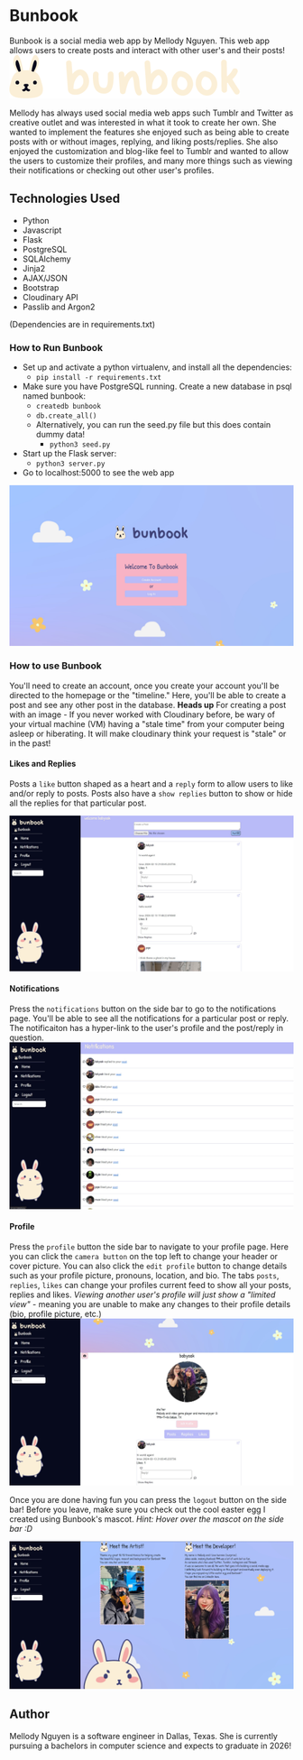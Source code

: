 # Bunbook
Bunbook is a social media web app by Mellody Nguyen. This web app allows users to create posts and interact with other user's and their posts!
![Bunbook Logo](/static/images/Bun-large-logo-09.png)

Mellody has always used social media web apps such Tumblr and Twitter as creative outlet and was interested in what it took to create her own. She wanted to implement the features she enjoyed such as being able to create posts with
or without images, replying, and liking posts/replies. She also enjoyed the customization and blog-like feel to
Tumblr and wanted to allow the users to customize their profiles, and many more things such as viewing their notifications or checking out other user's profiles. 

## Technologies Used
* Python
* Javascript
* Flask
* PostgreSQL
* SQLAlchemy
* Jinja2
* AJAX/JSON
* Bootstrap
* Cloudinary API
* Passlib and Argon2

(Dependencies are in requirements.txt)

### How to Run Bunbook
* Set up and activate a python virtualenv, and install all the dependencies:
    * `pip install -r requirements.txt`
* Make sure you have PostgreSQL running. Create a new database in psql named bunbook:
    * `createdb bunbook`
    * `db.create_all()`
    * Alternatively, you can run the seed.py file but this does contain dummy data!
        * `python3 seed.py`
* Start up the Flask server:
    * `python3 server.py`
* Go to localhost:5000 to see the web app

![Bunbook Log In Page](/static/images/welcome%20to%20bunkbook.jpg)
### How to use Bunbook
You'll need to create an account, once you create your account you'll be directed to the homepage or the "timeline."
Here, you'll be able to create a post and see any other post in the database. 
**Heads up** For creating a post with an image - If you never worked with Cloudinary before, be wary of your virtual machine (VM) having a "stale time"
from your computer being asleep or hiberating. It will make cloudinary think your request is "stale" or in the past!

#### Likes and Replies
Posts a `like` button shaped as a heart and a `reply` form to allow users to like and/or reply to posts. Posts also have a `show replies` button to show or hide all the replies for that particular post.

![Bunbook Homepage](/static/images/bunbook%20homepage.jpg)

#### Notifications
Press the `notifications` button on the side bar to go to the notifications page. You'll be able to see all the notifications for a particular post or reply. The notificaiton has a hyper-link to the user's profile and the post/reply in question. 
![Bunbook Notifications](/static/images/notifications.jpg)

#### Profile
Press the `profile` button the side bar to navigate to your profile page. Here you can click the `camera button`
on the top left to change your header or cover picture. You can also click the `edit profile` button to change details such as your profile picture, pronouns, location, and bio. 
The tabs `posts`, `replies`, `likes` can change your profiles current feed to show all your posts, replies and likes.
*Viewing another user's profile will just show a "limited view"* - meaning you are unable to make any changes to their profile details (bio, profile picture, etc.)
![Bunbook Profile](/static/images/profile.jpg)

Once you are done having fun you can press the `logout` button on the side bar!
Before you leave, make sure you check out the cool easter egg I created using Bunbook's mascot.
*Hint: Hover over the mascot on the side bar :D*

![Bunbook Meet the Dev](/static/images/Meet%20The%20Dev.jpg)

## Author
Mellody Nguyen is a software engineer in Dallas, Texas. She is currently pursuing a bachelors in computer science and expects to graduate in 2026!
